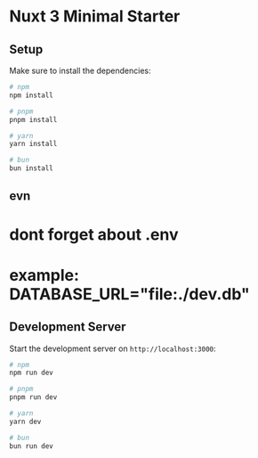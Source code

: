 # Nuxt 3 Minimal Starter


## Setup

Make sure to install the dependencies:

```bash
# npm
npm install

# pnpm
pnpm install

# yarn
yarn install

# bun
bun install
```
## evn 
# dont forget about .env
# example: DATABASE_URL="file:./dev.db"

## Development Server

Start the development server on `http://localhost:3000`:

```bash
# npm
npm run dev

# pnpm
pnpm run dev

# yarn
yarn dev

# bun
bun run dev
```

